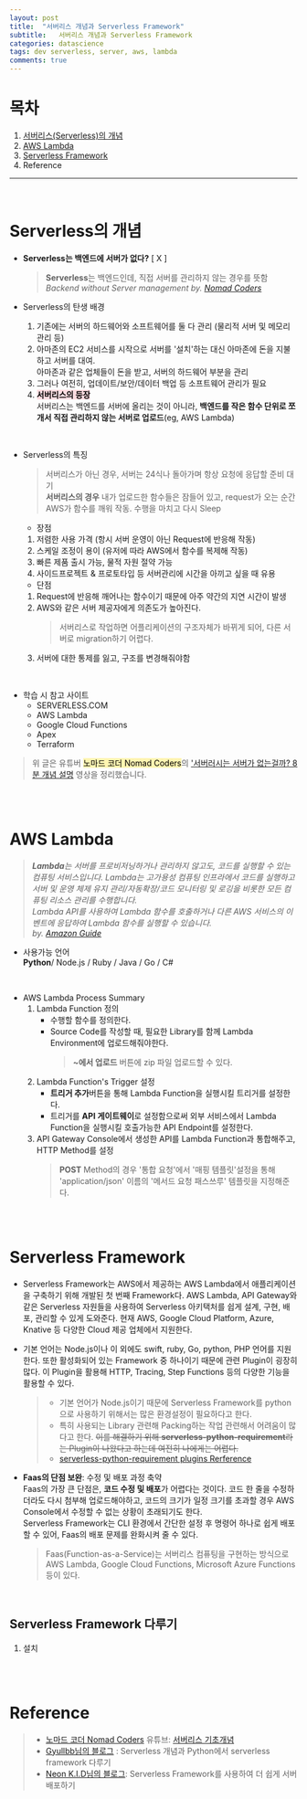 ```yaml
---
layout: post
title:  "서버리스 개념과 Serverless Framework"
subtitle:   서버리스 개념과 Serverless Framework
categories: datascience
tags: dev serverless, server, aws, lambda
comments: true
---
```


# 목차
1. [서버리스(Serverless)의 개념](#serverless의-개념)
2. [AWS Lambda](#aws-lambda)
3. [Serverless Framework](#serverless-framework)
4. Reference

---
<br>

# Serverless의 개념

- **Serverless는 백엔드에 서버가 없다?** [ X ]
    > **Serverless**는 백엔드인데, 직접 서버를 관리하지 않는 경우를 뜻함 <br>
*Backend without Server management* *by. [Nomad Coders](https://www.youtube.com/channel/UCUpJs89fSBXNolQGOYKn0YQ)*


- Serverless의 탄생 배경
    <br>
    1. 기존에는 서버의 하드웨어와 소프트웨어를 둘 다 관리 (물리적 서버 및 메모리 관리 등)
    2. 아마존의 EC2 서비스를 시작으로 서버를 '설치'하는 대신 아마존에 돈을 지불하고 서버를  대여.<br> 아마존과 같은 업체들이 돈을 받고, 서버의 하드웨어 부분을 관리
    3. 그러나 여전히, 업데이트/보안/데이터 백업 등 소프트웨어 관리가 필요
    4. **<mark style='background-color: #ffdce0'>서버리스의 등장</mark>**<br>
    서버리스는 백엔드를 서버에 올리는 것이 아니라, **백엔드를 작은 함수 단위로 쪼개서 직접  관리하지 않는 서버로 업로드**(eg, AWS Lambda)

<br>

- Serverless의 특징
    > 서버리스가 아닌 경우, 서버는 24식나 돌아가며 항상 요청에 응답할 준비 대기<br> **서버리스의 경우** 내가 업로드한 함수들은 잠들어 있고, request가 오는 순간 AWS가 함수를 깨워 작동. 수행을 마치고 다시 Sleep
    - 장점
    1. 저렴한 사용 가격 (항시 서버 운영이 아닌 Request에 반응해 작동)
    2. 스케일 조정이 용이 (유저에 따라 AWS에서 함수를 복제해 작동)
    3. 빠른 제품 출시 가능, 물적 자원 절약 가능
    4. 사이드프로젝트 & 프로토타입 등 서버관리에 시간을 아끼고 싶을 때 유용


    - 단점
    1. Request에 반응해 깨어나는 함수이기 때문에 아주 약간의 지연 시간이 발생
    2. AWS와 같은 서버 제공자에게 의존도가 높아진다.
        > 서버리스로 작업하면 어플리케이션의 구조자체가 바뀌게 되어, 다른 서버로 migration하기 어렵다.
    3. 서버에 대한 통제를 잃고, 구조를 변경해줘야함

<br>

- 학습 시 참고 사이트
    - SERVERLESS.COM
    - AWS Lambda
    - Google Cloud Functions
    - Apex
    - Terraform

> 위 글은 유튜버 <mark style='background-color: #fff5b1'>노마드 코더 Nomad Coders</mark>의 ['서버러시는 서버가 없는걸까? 8분 개념 설명](https://www.youtube.com/watch?v=ufLmReluPww&t=448s) 영상을 정리했습니다.

<br><br>

# AWS Lambda
> ***Lambda**는 서버를 프로비저닝하거나 관리하지 않고도, 코드를 실행할 수 있는 컴퓨팅 서비스입니다. Lambda는 고가용성 컴퓨팅 인프라에서 코드를 실행하고 서버 및 운영 체제 유지 관리/자동확장/코드 모니터링 및 로깅을 비롯한 모든 컴퓨팅 리소스 관리를 수행합니다.<br> Lambda API를 사용하여 Lambda 함수를 호출하거나 다른 AWS 서비스의 이벤트에 응답하여 Lambda 함수를 실행할 수 있습니다. <br>by. [Amazon Guide](https://docs.aws.amazon.com/ko_kr/lambda/latest/dg/welcome.html)* 

- 사용가능 언어<br>
 **Python**/ Node.js / Ruby / Java / Go / C# 

<br>

- AWS Lambda Process Summary<br>
    1. Lambda Function 정의<br>
        - 수행할 함수를 정의한다. 
        - Source Code를 작성할 때, 필요한 Library를 함께 Lambda Environment에 업로드해줘야한다.
            > **~에서 업로드** 버튼에 zip 파일 업로드할 수 있다.
    2. Lambda Function's Trigger 설정
        - **트리거 추가**버튼을 통해 Lambda Function을 실행시킬 트리거를 설정한다.
        - 트리거를 **API 게이트웨이**로 설정함으로써 외부 서비스에서 Lambda Function을 실행시킬 호출가능한 API Endpoint를 설정한다.
    3. API Gateway Console에서 생성한 API를 Lambda Function과 통합해주고, HTTP Method를 설정 
        >**POST** Method의 경우 '통합 요청'에서 '매핑 템플릿'설정을 통해 'application/json' 이름의 '메서드 요청 패스쓰루' 템플릿을 지정해준다.


<br><br>

# Serverless Framework
- Serverless Framework는 AWS에서 제공하는 AWS Lambda에서 애플리케이션을 구축하기 위해 개발된 첫 번째 Framework다. AWS Lambda, API Gateway와 같은 Serverless 자원들을 사용하여 Serverless 아키택처를 쉽게 설계, 구현, 배포, 관리할 수 있게 도와준다. 현재 AWS, Google Cloud Platform, Azure, Knative 등 다양한 Cloud 제공 업체에서 지원한다.

- 기본 언어는 Node.js이나 이 외에도 swift, ruby, Go, python, PHP 언어를 지원한다. 또한 활성화되어 있는 Framework 중 하나이기 때문에 관련 Plugin이 굉장히 많다. 이 Plugin을 활용해 HTTP, Tracing, Step Functions 등의 다양한 기능을 활용할 수 있다.

    > - 기본 언어가 Node.js이기 때문에 Serverless Framework를 python으로 사용하기 위해서는 많은 환경설정이 필요하다고 한다.
    > - 특히 사용되는 Library 관련해 Packing하는 작업 관련해서 어려움이 많다고 한다. ~~이를 해결하기 위해 **serverless-python-requirement**라는 Plugin이 나왔다고 하는데 여전히 나에게는 어렵다.~~
    > - [serverless-python-requirement plugins Rerference](https://serverless.com/blog/serverless-python-packaging/)

- **Faas의 단점 보완**: 수정 및 배포 과정 축약<br>
    Faas의 가장 큰 단점은, **코드 수정 및 배포**가 어렵다는 것이다. 코드 한 줄을 수정하더라도 다시 첨부해 업로드해야하고, 코드의 크기가 일정 크기를 초과할 경우 AWS Console에서 수정할 수 없는 상황이 초래되기도 한다. <br>
    Serverless Framework는 CLI 환경에서 간단한 설정 후 명령어 하나로 쉽게 배포할 수 있어, Faas의 배포 문제를 완화시켜 줄 수 있다.

    > Faas(Function-as-a-Service)는 서버리스 컴퓨팅을 구현하는 방식으로 AWS Lambda, Google Cloud Functions, Microsoft Azure Functions 등이 있다.

<br>

## Serverless Framework 다루기
1. 설치 









<br><br>
# Reference
> -  [노마드 코더 Nomad Coders](https://www.youtube.com/channel/UCUpJs89fSBXNolQGOYKn0YQ) 유튜브: [서버리스 기초개념](https://www.youtube.com/watch?v=ufLmReluPww&t=448s)
> - [Gyullbb님의 블로그](https://velog.io/@_gyullbb/Serverless-Framework-VS-Chalice-4) : Serverless 개념과 Python에서 serverless framework 다루기
> - [Neon K.I.D님의 블로그](https://blog.neonkid.xyz/140): Serverless Framework를 사용하여 더 쉽게 서버 배포하기